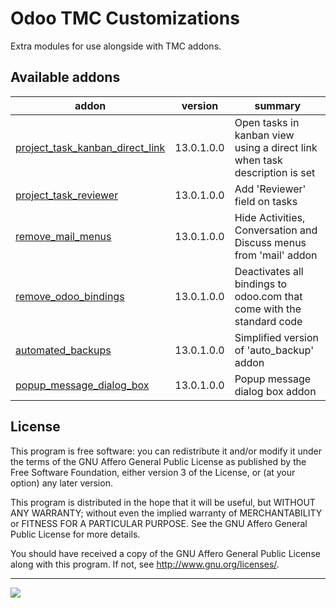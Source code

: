 # Odoo TMC Customizations

 Extra modules for use alongside with TMC addons.

## Available addons

addon | version | summary
--- | --- | ---
[project_task_kanban_direct_link](project_task_kanban_direct_link/) | 13.0.1.0.0 | Open tasks in kanban view using a direct link when task description is set
[project_task_reviewer](project_task_reviewer/) | 13.0.1.0.0 | Add 'Reviewer' field on tasks
[remove_mail_menus](remove_mail_menus/) | 13.0.1.0.0 | Hide Activities, Conversation and Discuss menus from 'mail' addon
[remove_odoo_bindings](remove_odoo_bindings/) | 13.0.1.0.0 | Deactivates all bindings to odoo.com that come with the standard code
[automated_backups](automated_backups/) | 13.0.1.0.0 | Simplified version of 'auto_backup' addon
[popup_message_dialog_box](popup_message_dialog_box/) | 13.0.1.0.0 | Popup message dialog box addon

## License

This program is free software: you can redistribute it and/or modify it under the terms of the GNU Affero General Public License as published by the Free Software Foundation, either version 3 of the License, or (at your option) any later version.

This program is distributed in the hope that it will be useful, but WITHOUT ANY WARRANTY; without even the implied warranty of MERCHANTABILITY or FITNESS FOR A PARTICULAR PURPOSE. See the GNU Affero General Public License for more details.

You should have received a copy of the GNU Affero General Public License along with this program. If not, see http://www.gnu.org/licenses/.

----

<img align="left" src="https://iili.io/2ARo1R.png"/>
